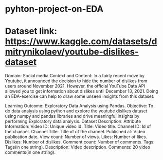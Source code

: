 # pyhton-project-on-EDA
# Dataset link: https://www.kaggle.com/datasets/dmitrynikolaev/youtube-dislikes-dataset
Domain: Social media
Context and Content:
In a fairly recent move by Youtube, it announced the decision to hide the number of dislikes from users around November 2021. However, the official YouTube Data API allowed you to get information about dislikes until December 13, 2021. Doing an EDA-exercise can help to draw some unseen insights from this dataset.

Learning Outcome:
Exploratory Data Analysis using Pandas.
Objective:
To do data analysis using python and explore the youtube dislikes dataset using numpy and pandas libraries and drive meaningful insights by performing Exploratory data analysis.
Dataset Description:
Attribute Information:
Video ID: Unique video id.
Title: Video title.
Channel ID: Id of the channel.
Channel Title: Title of of the channel.
Published at: Video publication date.
View count: Number of views.
Likes: Number of likes.
Dislikes: Number of dislikes.
Comment count: Number of comments.
Tags: Tags(in one string).
Description: Video description.
Comments: 20 video comments(in one string).
